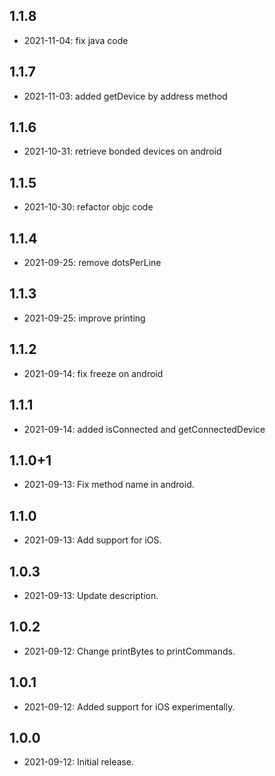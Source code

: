 ## 1.1.8

* 2021-11-04: fix java code
## 1.1.7

* 2021-11-03: added getDevice by address method
## 1.1.6

* 2021-10-31: retrieve bonded devices on android
## 1.1.5

* 2021-10-30: refactor objc code
## 1.1.4

* 2021-09-25: remove dotsPerLine
## 1.1.3

* 2021-09-25: improve printing
## 1.1.2

* 2021-09-14: fix freeze on android
## 1.1.1

* 2021-09-14: added isConnected and getConnectedDevice
## 1.1.0+1

* 2021-09-13: Fix method name in android.
## 1.1.0

* 2021-09-13: Add support for iOS.
## 1.0.3

* 2021-09-13: Update description.
## 1.0.2

* 2021-09-12: Change printBytes to printCommands.
## 1.0.1

* 2021-09-12: Added support for iOS experimentally.
## 1.0.0

* 2021-09-12: Initial release.
